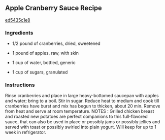 ## Apple Cranberry Sauce Recipe

[ed5435c1e8](http://cookeatshare.com/recipes/apple-cranberry-sauce-66772)

### Ingredients

 - 1/2 pound of cranberries, dried, sweetened

 - 1 pound of apples, raw, with skin

 - 1 cup of water, bottled, generic

 - 1 cup of sugars, granulated

### Instructions

Rinse cranberries and place in large heavy-bottomed saucepan with apples and water; bring to a boil. Stir in sugar. Reduce heat to medium and cook till cranberries have burst and mix has begun to thicken, about 20 min. Remove from heat and serve at room temperature. NOTES : Grilled chicken breast and roasted new potatoes are perfect companions to this full-flavored sauce, that can also be used in place or possibly jams or possibly jellies and served with toast or possibly swirled into plain yogurt. Will keep for up to 1 week in refrigerator.